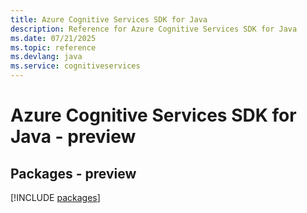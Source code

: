 ```yaml
---
title: Azure Cognitive Services SDK for Java
description: Reference for Azure Cognitive Services SDK for Java
ms.date: 07/21/2025
ms.topic: reference
ms.devlang: java
ms.service: cognitiveservices
---
```

# Azure Cognitive Services SDK for Java - preview
## Packages - preview
[!INCLUDE [packages](cognitive-services-index.md)]